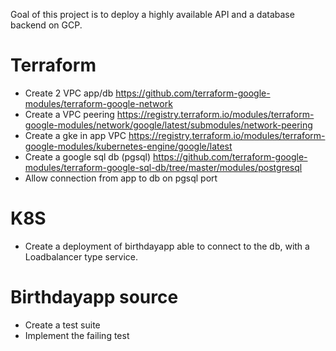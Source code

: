 Goal of this project is to deploy a highly available API and a database backend on GCP.

# Terraform
- Create 2 VPC app/db https://github.com/terraform-google-modules/terraform-google-network
- Create a VPC peering https://registry.terraform.io/modules/terraform-google-modules/network/google/latest/submodules/network-peering
- Create a gke in app VPC https://registry.terraform.io/modules/terraform-google-modules/kubernetes-engine/google/latest
- Create a google sql db (pgsql) https://github.com/terraform-google-modules/terraform-google-sql-db/tree/master/modules/postgresql
- Allow connection from app to db on pgsql port

# K8S
- Create a deployment of birthdayapp able to connect to the db, with a Loadbalancer type service.

# Birthdayapp source
- Create a test suite
- Implement the failing test